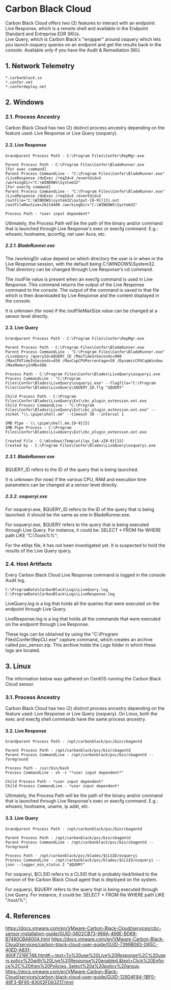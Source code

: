 # Carbon Black Cloud

Carbon Black Cloud offers two (2) features to interact with an endpoint:\
Live Response, which is a remote shell and available in the Endpoint Standard and Entreprise EDR SKUs.\
Live Query, which is Carbon Black's "wrapper" around osquery which lets you launch osquery queries on an endpoint and get the results back in the console. Available only if you have the Audit & Remediation SKU.


## 1. Network Telemetry
```
*.carbonblack.io
*.confer.net
*.conferdeploy.net
```
## 2. Windows
### 2.1. Process Ancestry

Carbon Black Cloud has two (2) distinct process ancestry depending on the feature used: Live Response or Live Query (osquery).

#### 2.2. Live Response
```
Grandparent Process Path - C:\Program Files\Confer\RepMgr.exe

Parent Process Path - C:\Program Files\Confer\BladeRunner.exe
[For exec command]
Parent Process CommandLine - "C:\Program Files\Confer\BladeRunner.exe" /LiveResponse /doExec /reqId=X /eventUid=X /workingDir="C:\WINDOWS\System32"
[For execfg command]
Parent Process CommandLine - "C:\Program Files\Confer\BladeRunner.exe" /LiveResponse /doExec /reqId=X /eventUid=X /outFile="C:\WINDOWS\system32\output-{0-9}[13].out /outFileMaxSize=26214400 /workingDir="C:\WINDOWS\System32"

Process Path - *user input dependent*
```
Ultimately, the Process Path will be the path of the binary and/or command that is launched through Live Response's exec or execfg command. E.g.: whoami, hostname, ipconfig, net user Aura, etc.

##### 2.2.1. BladeRunner.exe
The /workingDir value depend on which directory the user is in when in the Live Response session, with the default being C:\WINDOWS\System32. That directory can be changed through Live Response's cd command.

The /outFile value is present when an execfg command is used in Live Response. This command returns the output of the Live Response command to the console. The output of the command is saved to that file which is then downloaded by Live Response and the content displayed in the console.

It is unknown (for now) if the /outFileMaxSize value can be changed at a sensor level directly.

#### 2.3. Live Query
```
Grandparent Process Path - C:\Program Files\Confer\RepMgr.exe

Parent Process Path - C:\Program Files\Confer\BladeRunner.exe
Parent Process CommandLine - "C:\Program Files\Confer\BladeRunner.exe" /LiveQuery /queryId=$QUERY_ID /MaxTimeInSeconds=900 /MaxCPUTimeInSeconds=450 /MaxCapCPUPercentage=50 /DynamicCPUCapWindow /MaxMemoryInMb=500

Process Path - C:\Program Files\Confer\Blades\LiveQuery\osqueryi.exe
Process CommandLine - "C:\Program Files\Confer\Blades\LiveQuery\osqueryi.exe" --flagfile="C:\Program Files\Confer\Blades\LiveQuery\$QUERY_ID.flg "$QUERY"

Child Process Path - C:\Program Files\Confer\Blades\LiveQuery\Ext\cbc_plugin_extension.ext.exe
Child Process CommandLine - "C:\Program Files\Confer\Blades\LiveQuery\Ext\cbc_plugin_extension.ext.exe" --socket "\\.\pipe\shell.em" --timeout 30 --interval 1

SMB Pipe - \\.\pipe\shell.em.{0-9}[5]
SMB Pipe Process - C:\Program Files\Confer\Blades\LiveQuery\Ext\cbc_plugin_extension.ext.exe

Created File - C:\Windows\Temp\etilqs_{aA-zZ0-9}[15]
Created by - C:\Program Files\Confer\Blades\LiveQuery\osqueryi.exe
```
##### 2.3.1. BladeRunner.exe
$QUERY_ID refers to the ID of the query that is being launched.

It is unknown (for now) if the various CPU, RAM and execution time parameters can be changed at a sensor level directly.

##### 2.3.2. osqueryi.exe
For osqueryi.exe, $QUERY_ID refers to the ID of the query that is being launched. It should be the same as one in BladeRunner.exe.

For osqueryi.exe, $QUERY refers to the query that is being executed through Live Query. For instance, it could be: SELECT * FROM file WHERE path LIKE "C:\Tools\%%";

For the etilqs file, it has not been investigated yet. It is suspected to hold the results of the Live Query query.

### 2.4. Host Artifacts
Every Carbon Black Cloud Live Response command is logged in the console Audit log.
```
C:\ProgramData\CarbonBlack\Logs\LiveQuery.log
C:\ProgramData\CarbonBlack\Logs\LiveResponse.log
```
LiveQuery.log is a log that holds all the queries that were executed on the endpoint through Live Query.

LiveResponse.log is a log that holds all the commands that were executed on the endpoint through Live Response.

These logs can be obtained by using the "C:\Program Files\Confer\RepCLI.exe" capture command, which creates an archive called psc_sensor.zip. This archive holds the Logs folder in which these logs are located.

## 3. Linux

The information below was gathered on CentOS running the Carbon Black Cloud sensor.

### 3.1. Process Ancestry

Carbon Black Cloud has two (2) distinct process ancestry depending on the feature used: Live Response or Live Query (osquery). On Linux, both the exec and execfg shell commands have the same process ancestry.

#### 3.2. Live Response
```
Grandparent Process Path - /opt/carbonblack/psc/bin/cbagentd

Parent Process Path - /opt/carbonblack/psc/bin/cbagentd
Parent Process CommandLine - /opt/carbonblack/psc/bin/cbagentd --foreground

Process Path - /usr/bin/bash
Process CommandLine - sh -c "*user input dependent*"

Child Process Path - *user input dependent*
Child Process CommandLine - *user input dependent*
```
Ultimately, the Process Path will be the path of the binary and/or command that is launched through Live Response's exec or execfg command. E.g.: whoami, hostname, uname, ip addr, etc.

#### 3.3. Live Query
```
Grandparent Process Path - /opt/carbonblack/psc/bin/cbagentd

Parent Process Path - /opt/carbonblack/psc/bin/cbagentd
Parent Process CommandLine - /opt/carbonblack/psc/bin/cbagentd --foreground

Process Path - /opt/carbonblack/psc/blades/$CLSID/osqueryi
Process CommandLine - /opt/carbonblack/psc/blades/$CLSID/osqueryi --json --logger_min_status 2 "$QUERY"
```
For osqueryi, $CLSID refers to a CLSID that is probably tied/linked to the version of the Carbon Black Cloud agent that is deployed on the system.

For osqueryi, $QUERY refers to the query that is being executed through Live Query. For instance, it could be: SELECT * FROM file WHERE path LIKE "/root/%";

## 4. References

https://docs.vmware.com/en/VMware-Carbon-Black-Cloud/services/cbc-sensor-installation-guide/GUID-06D2CB73-968A-466E-BD69-B7480CBA800A.html
https://docs.vmware.com/en/VMware-Carbon-Black-Cloud/services/carbon-black-cloud-user-guide/GUID-7399B083-D65C-40ED-A831-460F7216F748.html#:~:text=To%20use%20Live%20Response%2C%20users,policy%20with%20Live%20Response%20enabled.&text=Click%20Enforce%2C%20then%20Policies.,Select%20a%20policy%20group.
https://docs.vmware.com/en/VMware-Carbon-Black-Cloud/services/carbon-black-cloud-user-guide/GUID-129D4F84-1BF0-49F3-BF95-83002FD63217.html
